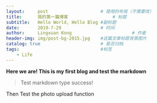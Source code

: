 ```yaml
---
layout:     post   				    # 使用的布局（不需要改）
title:      我的第一篇博客 				# 标题 
subtitle:   Hello World, Hello Blog #副标题
date:       2019-7-29 				# 时间
author:     Lingxuan Kong 						# 作者
header-img: img/post-bg-2015.jpg 	#这篇文章标题背景图片
catalog: true 						# 是否归档
tags: 								#标签
    - Life
---
```


**Here we are! This is my first blog and test the markdown**

> Test markdown type success!

Then Test the photo upload function







